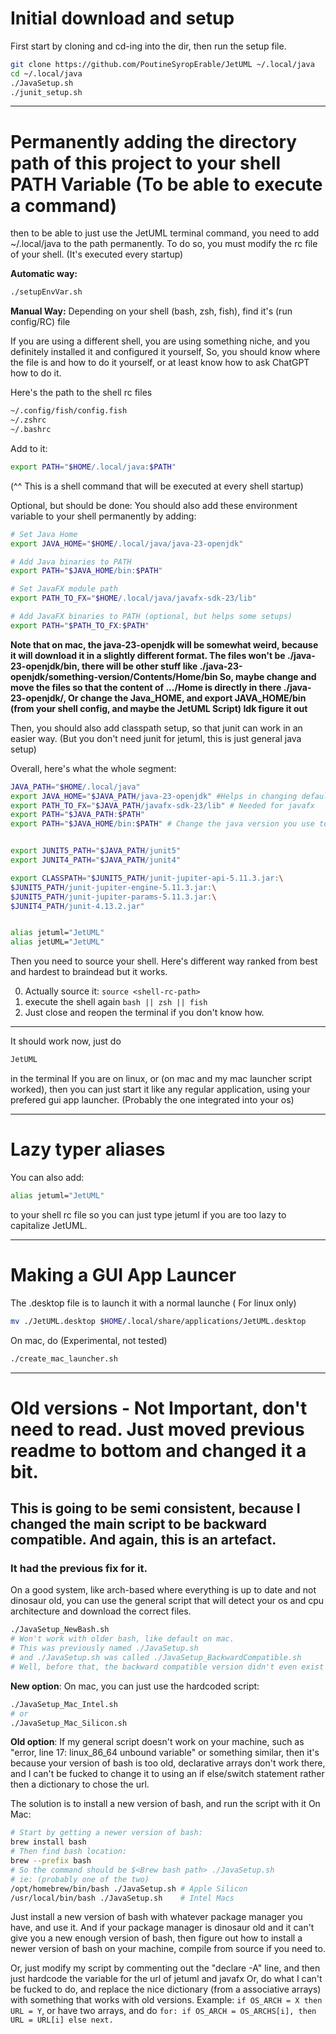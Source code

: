 # Initial download and setup

First start by cloning and cd-ing into the dir, then run the setup file.

```bash
git clone https://github.com/PoutineSyropErable/JetUML ~/.local/java
cd ~/.local/java
./JavaSetup.sh
./junit_setup.sh
```

---

# Permanently adding the directory path of this project to your shell PATH Variable (To be able to execute a command)

then to be able to just use the JetUML terminal command, you need to add ~/.local/java to the path permanently.
To do so, you must modify the rc file of your shell. (It's executed every startup)

**Automatic way:**

```bash
./setupEnvVar.sh
```

**Manual Way:**
Depending on your shell (bash, zsh, fish), find it's (run config/RC) file

If you are using a different shell, you are using something niche, and you definitely installed it and configured it yourself,
So, you should know where the file is and how to do it yourself, or at least know how to ask ChatGPT how to do it.

Here's the path to the shell rc files

```bash
~/.config/fish/config.fish
~/.zshrc
~/.bashrc
```

Add to it:

```bash
export PATH="$HOME/.local/java:$PATH"
```

(^^ This is a shell command that will be executed at every shell startup)

Optional, but should be done:
You should also add these environment variable to your shell permanently by adding:

```bash
# Set Java Home
export JAVA_HOME="$HOME/.local/java/java-23-openjdk"

# Add Java binaries to PATH
export PATH="$JAVA_HOME/bin:$PATH"

# Set JavaFX module path
export PATH_TO_FX="$HOME/.local/java/javafx-sdk-23/lib"

# Add JavaFX binaries to PATH (optional, but helps some setups)
export PATH="$PATH_TO_FX:$PATH"
```

**Note that on mac, the java-23-openjdk will be somewhat weird, because it will download it in a slightly different format.
The files won't be ./java-23-openjdk/bin, there will be other stuff like ./java-23-openjdk/something-version/Contents/Home/bin
So, maybe change and move the files so that the content of .../Home is directly in there ./java-23-openjdk/,
Or change the Java_HOME, and export JAVA_HOME/bin (from your shell config, and maybe the JetUML Script)
Idk figure it out**

Then, you should also add classpath setup, so that junit can work in an easier way. (But you don't need junit for jetuml, this is just
general java setup)

Overall, here's what the whole segment:

```bash
JAVA_PATH="$HOME/.local/java"
export JAVA_HOME="$JAVA_PATH/java-23-openjdk" #Helps in changing default java
export PATH_TO_FX="$JAVA_PATH/javafx-sdk-23/lib" # Needed for javafx
export PATH="$JAVA_PATH:$PATH"
export PATH="$JAVA_HOME/bin:$PATH" # Change the java version you use to java23 I downloaded


export JUNIT5_PATH="$JAVA_PATH/junit5"
export JUNIT4_PATH="$JAVA_PATH/junit4"

export CLASSPATH="$JUNIT5_PATH/junit-jupiter-api-5.11.3.jar:\
$JUNIT5_PATH/junit-jupiter-engine-5.11.3.jar:\
$JUNIT5_PATH/junit-jupiter-params-5.11.3.jar:\
$JUNIT4_PATH/junit-4.13.2.jar"


alias jetuml="JetUML"
alias jetUML="JetUML"
```

Then you need to source your shell. Here's different way ranked from best and hardest to braindead but it works.

0. Actually source it: `source <shell-rc-path>`
1. execute the shell again `bash || zsh || fish`
2. Just close and reopen the terminal if you don't know how.

---

It should work now, just do

```bash
JetUML
```

in the terminal
If you are on linux, or (on mac and my mac launcher script worked), then you can just start it like any regular application,
using your prefered gui app launcher. (Probably the one integrated into your os)

---

# Lazy typer aliases

You can also add:

```bash
alias jetuml="JetUML"
```

to your shell rc file so you can just type jetuml if you are too lazy to capitalize JetUML.

---

# Making a GUI App Launcer

The .desktop file is to launch it with a normal launche ( For linux only)

```bash
mv ./JetUML.desktop $HOME/.local/share/applications/JetUML.desktop
```

On mac, do (Experimental, not tested)

```bash
./create_mac_launcher.sh
```

---

# Old versions - Not Important, don't need to read. Just moved previous readme to bottom and changed it a bit.

## This is going to be semi consistent, because I changed the main script to be backward compatible. And again, this is an artefact.

### It had the previous fix for it.

On a good system, like arch-based where everything is up to date and not dinosaur old,
you can use the general script that will detect your os and cpu architecture and download the correct files.

```bash
./JavaSetup_NewBash.sh
# Won't work with older bash, like default on mac.
# This was previously named ./JavaSetup.sh
# and ./JavaSetup.sh was called ./JavaSetup_BackwardCompatible.sh
# Well, before that, the backward compatible version didn't even exist
```

**New option**:
On mac, you can just use the hardcoded script:

```bash
./JavaSetup_Mac_Intel.sh
# or
./JavaSetup_Mac_Silicon.sh
```

**Old option**:
If my general script doesn't work on your machine, such as
"error, line 17: linux_86_64 unbound variable" or something similar, then it's because your version of
bash is too old, declarative arrays don't work there, and I can't be fucked to change it to using an if else/switch statement
rather then a dictionary to chose the url.

The solution is to install a new version of bash, and run the script with it
On Mac:

```bash
# Start by getting a newer version of bash:
brew install bash
# Then find bash location:
brew --prefix bash
# So the command should be $<Brew bash path> ./JavaSetup.sh
# ie: (probably one of the two)
/opt/homebrew/bin/bash ./JavaSetup.sh # Apple Silicon
/usr/local/bin/bash ./JavaSetup.sh    # Intel Macs
```

Just install a new version of bash with whatever package manager you have, and use it.
And if your package manager is dinosaur old and it can't give you a new enough version of bash,
then figure out how to install a newer version of bash on your machine, compile from source if you need to.

Or, just modify my script by commenting out the "declare -A" line, and then just hardcode the variable for the url of jetuml and javafx
Or, do what I can't be fucked to do, and replace the nice dictionary (from a associative arrays) with something that works with old versions.
Example:
`if OS_ARCH = X then URL = Y`, or have two arrays, and do `for: if OS_ARCH = OS_ARCHS[i], then URL = URL[i] else next.`
